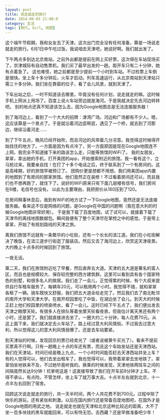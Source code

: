 ```yaml
---
layout: post
title: 说走就走的旅行
date: 2014-06-03 21:00:0
category: 生活
tags: [旅行, Girl, 地图]
---
```


这个端午节假期，我和女友去了天津。这次出门完全没有任何准备，算是一场说走就走的旅行。6月1日中午吃过饭，我说咱去天津吧，她说好啊。我们就出发了。

<!--more-->

下午两点多到达北京南站。之前外出都是提前在网上买好票，这次得在车站现场买了。京津城际有自动售票机，我们买了最早出发的一趟。距开车只有二十分钟，她有点着急了。
这也难怪，她之前都是至少提前一个小时到车站。不过检票上车倒是很快。坐上车十多分钟后，火车才启动。列车高速运行，从北京南站到天津站只需三十多分钟。我们坐在靠窗的位子，看了会儿风景，就到天津了。

下车出站之后，一时不知道该去哪里。毕竟没有任何计划，说走就走的嘛。这时候手机上网派上用场了。百度上说火车站旁边就是海河。于是我就决定先去河边转转吧。
别的地点还真不知道该怎么去，因为Google地图总是无法连接服务器！

到了海河边上，看到了一个大大的招牌：津湾广场。河边和广场都有不少人。嗯，这应该算是一个景点了。于是就沿着河边逛啊逛，遇见了一个桥，就去到了河那边，继续沿着河走……

到了下午五点，晚风已经开始吹，而且河边的风带着几分凉意。我觉得这时候得开始找住的地方了。一方面是因为有点冷了，另一方面原因是现在Google地图连不上网，我完全不知道接下来的路该怎么走，只能等旅馆的WiFi了。
我的女朋友，翠翠，拿出她的手机，打开美团的app，开始搜索附近的旅馆。我一看有这个，立马抢过来。我要亲自找！在打了十多个电话之后，终于联系到了一个有房间的。这是高峰期，好的旅馆早被预订了。
团购价更是想都不用想。我们用美团app内置的地图到了有房间的那家旅馆。他们竟然正在装修！不过看着房间还可以，而且我们也不想再跑了，就住下了。说好的WiFi原来只有下面几层楼有信号，我们房间在6楼，毛信号也没有。
以此为主要理由，我把房价从160压到了120。

在房间稍事休息后，我到有WiFi的地方试了一下Google地图，竟然还是无法连接服务器。看来这不仅是网络的问题，是Google在中国的问题啊（我在意大利的时候Google地图非常好用）。
于是我下载了百度地图，试了试可以，就接着下载了天津市的离线地图数据包。瞬间我便有了整个天津尽在掌控之中的感觉。于是带上翠翠，开始了有规划路线的天津之旅。

离我们旅馆不远就有一条繁华的小吃街，还有一个长长的滨江道。我们在小吃街解决了晚饭，在滨江道步行街逛了服装店。然后又去了海河边上，欣赏这天津夜景。大约晚上十点多的时候回到了旅馆。

一夜无话。

第二天，我们在旅馆附近吃了早餐，然后直奔五大道。天津的五大道是著名的富人区，而且也是规模较大、保存较完整的西方建筑群。这里可以看到具有各个国家特色的别墅，和很多名人的故居。我们走了一会儿，正觉得累的时候，有个大叔来提供自行车租车服务了。每辆车20元，可以租用两个小时。我觉得不错，就和翠翠各租了一辆。骑车既快又舒服，我们把五大道全给走完了。然后我们去了南北毗邻的南开大学和天津大学。在南开校园里吃了中饭，在湖边坐了会儿。到天大的时候正赶上他们校园里的喷泉喷水，看了一会儿。这时已经下午五点了，我们便出发去天津之眼摩天轮。有很多人在排队等着坐摩天轮看夜景。但我估计离天黑还有两个小时，还是罢了。我们就直接进去坐了。一圈大约二十分钟，每人花费70元。从这上面下来，我们就决定去火车站了。路上经过意大利风情街。不过我去过意大利，所以觉得这儿的意大利风情弱爆了。还是去车站要紧。

到天津站的时候，发现回京的票已经卖光了（或者说被黄牛买光了）。看来不提前买票真不行啊。只有一趟晚上十点的车还有票，而且这个车始发站还是天津西站。我们在天津站，时间已经是晚上九点，一个小时时间能否赶去天津西站并坐上车？有的人觉得可以，他们去坐出租车了。我也觉得可以，我带着翠翠去坐地铁了。翠翠怕坐地铁来不及，不过她毕竟听我的。换乘的时候发现，天津地铁两班车之间的间隔竟然长达9分钟！坑爹呢这是！这直接导致了我们在开车前8分钟才上车。不得不承认，有点险。不管怎样，坐上车了就万事大吉。十点半左右就到北京，十一点半左右回到了宿舍。

回顾这次说走就走的旅行，共一天半时间，两个人共花费不到700元。过程中除了快乐的游玩，还有紧张和刺激。以后在国内旅行还是常备百度地图吧，在国外才是Google地图的用武之地。
说走就走也就在天津和北京这种比较近的距离，大不了坐一百多块钱的黑车就能回来，可以有恃无恐。去西藏？还是早做准备吧少年！

